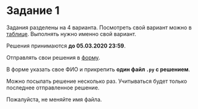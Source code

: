 # Задание 1

Задания разделены на 4 варианта.
Посмотреть свой вариант можно в [таблице](https://docs.google.com/spreadsheets/d/1KXf3ejTjPVYbJHih3mzw3vG17xN-Ir-3jNrXu7zil0A/edit?usp=sharing).
Выполнять нужно именно свой вариант.

Решения принимаются **до 05.03.2020 23:59**.

Отправлять свои решения в [форму](https://forms.gle/dDrasRJMCY4StRc59).

В форме указать свое ФИО и прикрепить **один файл `.py` с решением**.

Можно посылать решение несколько раз. Учитываться будет только последнее отправленное решение.

Пожалуйста, не меняйте имя файла.
